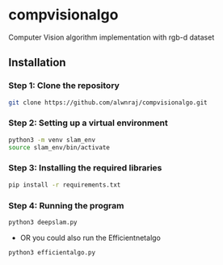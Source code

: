 # compvisionalgo
Computer Vision algorithm implementation with rgb-d dataset

## Installation

### Step 1: Clone the repository

```bash
git clone https://github.com/alwnraj/compvisionalgo.git
```

### Step 2: Setting up a virtual environment
```bash
python3 -m venv slam_env
source slam_env/bin/activate
```

### Step 3: Installing the required libraries
```bash
pip install -r requirements.txt
```

### Step 4: Running the program
```bash
python3 deepslam.py
```

- OR you could also run the Efficientnetalgo

```bash
python3 efficientalgo.py
```
